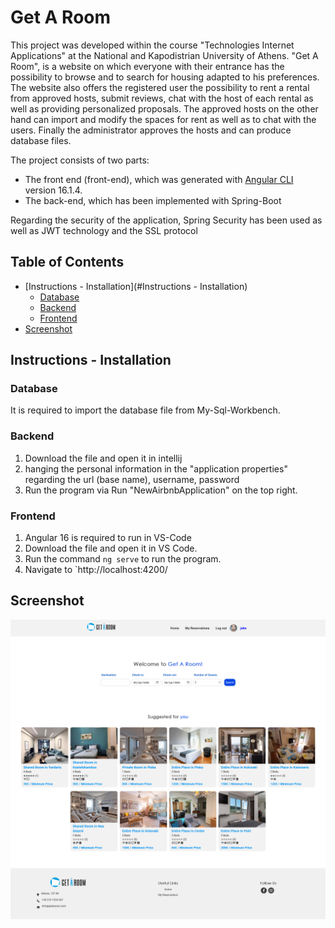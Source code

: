 # Get A Room

This project was developed within the course "Technologies Internet Applications" at the National and Kapodistrian University of Athens. "Get A Room", is a website on which everyone with their entrance has the possibility to browse and to search for housing adapted to his preferences. The website also offers the registered user the possibility to rent a rental from approved hosts, submit reviews, chat with the host of each rental as well as providing personalized proposals. The approved hosts on the other hand can import and modify the spaces for rent as well as to chat with the users. Finally the administrator approves the hosts and can produce database files.

The project consists of two parts:
- The front end (front-end), which was generated with [Angular CLI](https://github.com/angular/angular-cli) version 16.1.4.
- The back-end, which has been implemented with Spring-Boot

Regarding the security of the application, Spring Security has been used
as well as JWT technology and the SSL protocol

## Table of Contents
- [Instructions - Installation](#Instructions - Installation)
  - [Database](#Database)
  - [Backend](#Backend)
  - [Frontend](#Frontend)
- [Screenshot](#Screenshot)

## Instructions - Installation

### Database
It is required to import the database file from My-Sql-Workbench.

### Backend
1) Download the file and open it in intellij
2) hanging the personal information in the "application properties" regarding the url
(base name), username, password
3) Run the program via Run "ΝewAirbnbApplication" on the top right.

### Frontend
1) Angular 16 is required to run in VS-Code
2) Download the file and open it in VS Code.
3) Run the command `ng serve` to run the program.
4) Navigate to `http://localhost:4200/

## Screenshot

![Project Logo](https://github.com/LydiaKyriakou/myAirbnbProject/blob/master/Screenshot/user_home.png)


